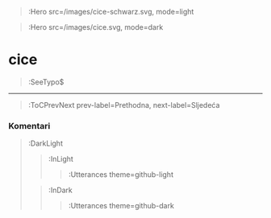 > :Hero src=/images/cice-schwarz.svg,
>       mode=light

> :Hero src=/images/cice.svg,
>       mode=dark


# cice

> :SeeTypo$

****


> :ToCPrevNext prev-label=Prethodna, next-label=Sljedeća

### Komentari

> :DarkLight
> > :InLight
> >
> > > :Utterances theme=github-light
>
> > :InDark
> >
> > > :Utterances theme=github-dark